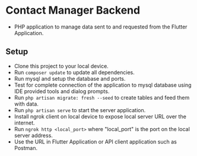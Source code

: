 # Contact Manager Backend
- PHP application to manage data sent to and requested from the Flutter Application.

## Setup
- Clone this project to your local device.
- Run `composer update` to update all dependencies.
- Run mysql and setup the database and ports.
- Test for complete connection of the application to mysql database using IDE provided tools and dialog prompts.
- Run `php artisan migrate: fresh --seed` to create tables and feed them with data.
- Run `php artisan serve` to start the server application.
- Install ngrok client on local device to expose local server URL over the internet.
- Run `ngrok http <local_port>` where "local_port" is the port on the local server address.
- Use the URL in Flutter Application or API client application such as Postman.
